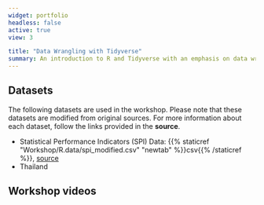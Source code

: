 ```yaml
---
widget: portfolio
headless: false
active: true
view: 3

title: "Data Wrangling with Tidyverse"
summary: An introduction to R and Tidyverse with an emphasis on data wrangling
---
```



## Datasets
The following datasets are used in the workshop. Please note that these datasets are modified from original sources. For more information about each dataset, follow the links provided in the **source**.

- Statistical Performance Indicators (SPI) Data: {{% staticref "Workshop/R.data/spi_modified.csv" "newtab" %}}csv{{% /staticref %}}, [source](https://datacatalog.worldbank.org/search/dataset/0037996/Statistical-Performance-Indicators)
- Thailand


## Workshop videos
